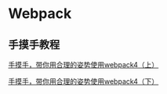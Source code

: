 # Webpack

## 手摸手教程
[手摸手，带你用合理的姿势使用webpack4（上）](webpack/webpack4-a.md)

[手摸手，带你用合理的姿势使用webpack4（下）](webpack/webpack4-b.md)